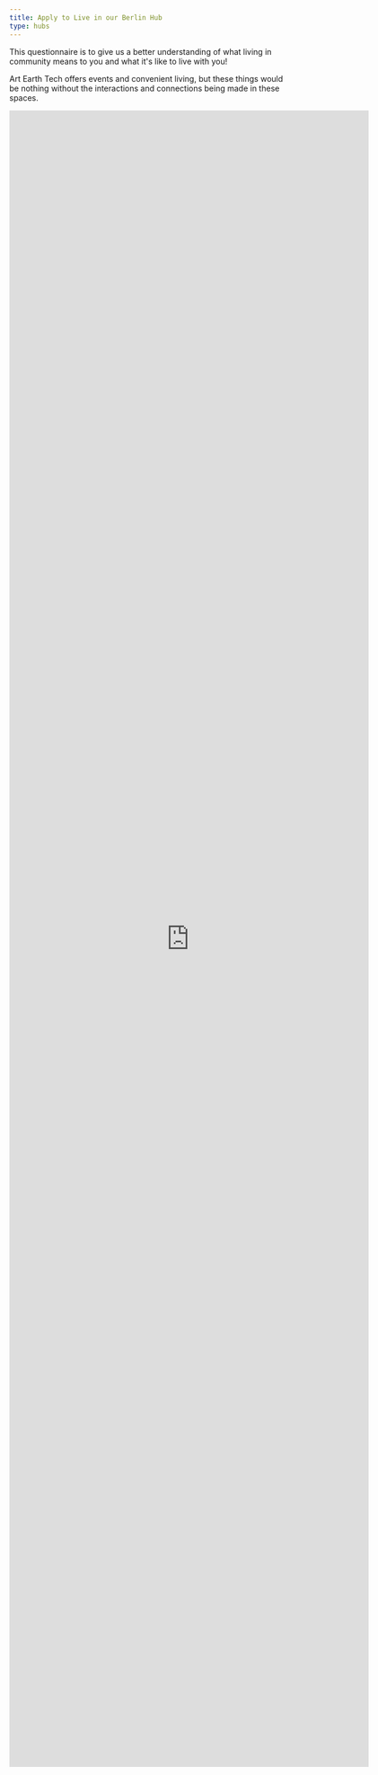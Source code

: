 ```yaml
---
title: Apply to Live in our Berlin Hub
type: hubs
---
```


This questionnaire is to give us a better understanding of what living in community means to you and what it's like to live with you!

Art Earth Tech offers events and convenient living, but these things would be nothing without the interactions and connections being made in these spaces.

<iframe src="https://docs.google.com/forms/d/e/1FAIpQLScMBTPysMVbiIZUEF_EgoarrD4ayZNgjONEdpHFxjGbvna2qQ/viewform?embedded=true" width="640" height="2949" frameborder="0" marginheight="0" marginwidth="0">Loading...</iframe>

